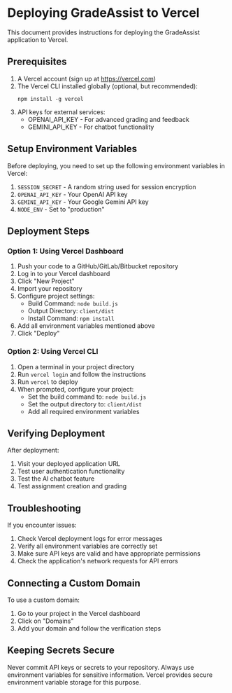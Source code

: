 # Deploying GradeAssist to Vercel

This document provides instructions for deploying the GradeAssist application to Vercel.

## Prerequisites

1. A Vercel account (sign up at https://vercel.com)
2. The Vercel CLI installed globally (optional, but recommended):
   ```
   npm install -g vercel
   ```
3. API keys for external services:
   - OPENAI_API_KEY - For advanced grading and feedback
   - GEMINI_API_KEY - For chatbot functionality

## Setup Environment Variables

Before deploying, you need to set up the following environment variables in Vercel:

1. `SESSION_SECRET` - A random string used for session encryption
2. `OPENAI_API_KEY` - Your OpenAI API key
3. `GEMINI_API_KEY` - Your Google Gemini API key
4. `NODE_ENV` - Set to "production"

## Deployment Steps

### Option 1: Using Vercel Dashboard

1. Push your code to a GitHub/GitLab/Bitbucket repository
2. Log in to your Vercel dashboard
3. Click "New Project"
4. Import your repository
5. Configure project settings:
   - Build Command: `node build.js`
   - Output Directory: `client/dist`
   - Install Command: `npm install`
6. Add all environment variables mentioned above
7. Click "Deploy"

### Option 2: Using Vercel CLI

1. Open a terminal in your project directory
2. Run `vercel login` and follow the instructions
3. Run `vercel` to deploy
4. When prompted, configure your project:
   - Set the build command to: `node build.js`
   - Set the output directory to: `client/dist`
   - Add all required environment variables

## Verifying Deployment

After deployment:

1. Visit your deployed application URL
2. Test user authentication functionality
3. Test the AI chatbot feature
4. Test assignment creation and grading

## Troubleshooting

If you encounter issues:

1. Check Vercel deployment logs for error messages
2. Verify all environment variables are correctly set
3. Make sure API keys are valid and have appropriate permissions
4. Check the application's network requests for API errors

## Connecting a Custom Domain

To use a custom domain:

1. Go to your project in the Vercel dashboard
2. Click on "Domains"
3. Add your domain and follow the verification steps

## Keeping Secrets Secure

Never commit API keys or secrets to your repository. Always use environment variables for sensitive information. Vercel provides secure environment variable storage for this purpose.